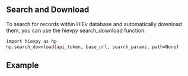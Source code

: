 ## Search and Download
To search for records within HIEv database and automatically download them, you can use the hievpy search_download function:

```sh
import hievpy as hp
hp.search_download(api_token, base_url, search_params, path=None)
```

## Example
